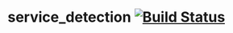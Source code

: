 # service_detection [![Build Status](https://travis-ci.org/psychesworld/service_detection.svg?branch=master)](https://travis-ci.org/psychesworld/service_detection)